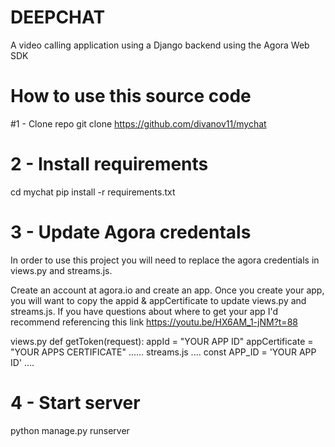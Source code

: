 # DEEPCHAT
A  video calling  application using a Django backend using the Agora Web SDK
# How to use this source code
#1 - Clone repo
git clone https://github.com/divanov11/mychat
# 2 - Install requirements
cd mychat
pip install -r requirements.txt
# 3 - Update Agora credentals
In order to use this project you will need to replace the agora credentials in views.py and streams.js.

Create an account at agora.io and create an app. Once you create your app, you will want to copy the appid & appCertificate to update views.py and streams.js. If you have questions about where to get your app I'd recommend referencing this link https://youtu.be/HX6AM_1-jNM?t=88

views.py
def getToken(request):
    appId = "YOUR APP ID"
    appCertificate = "YOUR APPS CERTIFICATE"
    ......
streams.js
....
const APP_ID = 'YOUR APP ID'
....
# 4 - Start server
python manage.py runserver
